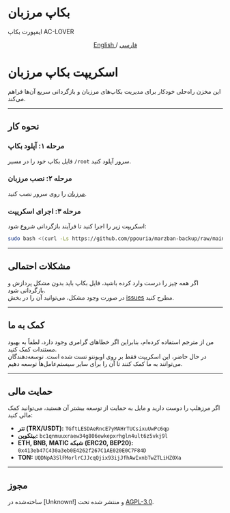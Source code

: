 
# بکاپ مرزبان
ایمپورت بکاپ AC-LOVER



<p align="center">
 <a href="./README.md">
 English
 </a>
 /
 <a href="./README-fa.md">
 فارسی
 </a>
</p>

# اسکریپت بکاپ مرزبان

این مخزن راه‌حلی خودکار برای مدیریت بکاپ‌های مرزبان و بازگردانی سریع آن‌ها فراهم می‌کند.


---

## نحوه کار

### مرحله ۱: آپلود بکاپ
فایل بکاپ خود را در مسیر `/root` سرور آپلود کنید.

### مرحله ۲: نصب مرزبان
[مرزبان](https://github.com/Gozargah/Marzban) را روی سرور نصب کنید.

### مرحله ۳: اجرای اسکریپت
اسکریپت زیر را اجرا کنید تا فرآیند بازگردانی شروع شود:
```bash
sudo bash <(curl -Ls https://github.com/ppouria/marzban-backup/raw/main/backup.sh)
```

---

## مشکلات احتمالی

اگر همه چیز را درست وارد کرده باشید، فایل بکاپ باید بدون مشکل پردازش و بازگردانی شود.  
در صورت وجود مشکل، می‌توانید آن را در بخش [issues](https://github.com/ppouria/marzban-backup/issues) مطرح کنید.

---

## کمک به ما

من از مترجم استفاده کرده‌ام، بنابراین اگر خطاهای گرامری وجود دارد، لطفاً به بهبود مستندات کمک کنید.  
در حال حاضر، این اسکریپت فقط بر روی اوبونتو تست شده است. توسعه‌دهندگان می‌توانند به ما کمک کنند تا آن را برای سایر سیستم‌عامل‌ها توسعه دهیم.

---

## حمایت مالی

اگر مرزهلپ را دوست دارید و مایل به حمایت از توسعه بیشتر آن هستید، می‌توانید کمک مالی کنید:

- **تتر (TRX/USDT):** `TGftLESDAeRncE7yMAHrTUCsixuUwPc6qp`
- **بیتکوین:** `bc1qnmuuxraew34g806ewkepxrhgln4ult6z5vkj9l`
- **ETH, BNB, MATIC شبکه (ERC20, BEP20):** `0x413eb47C430a3eb0E4262f267C1AE020E0C7F84D`
- **TON:** `UQDNpA3SlFMorlrCJJcqQjix93ijJfhAwIxnbTwZTLiHZ0Xa`

---

## مجوز

ساخته‌شده در [Unknown!] و منتشر شده تحت [AGPL-3.0](./LICENSE).
